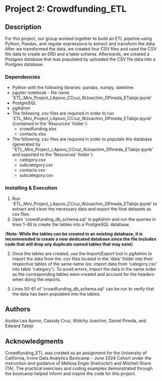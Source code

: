 # Project 2: Crowdfunding_ETL


## Description
For this project, our group worked together to build an ETL pipeline using Python, Pandas, and regular expressions to extract and transform the data. After we transformed the data, we created four CSV files and used the CSV file data to create an ERD and a table schema. Afterwards, we created a Postgres database that was populated by uploaded the CSV file data into a Postgres database.

### Dependencies
* Python with the following libraries: pandas, numpy, datetime
* jupyter notebook - file name 'ETL_Mini_Project_LApovo_CCruz_WJoachim_DPineda_ETabije.ipynb'
* PostgreSQL
* pgAdmin
* The following .csv files are required in order to run 'ETL_Mini_Project_LApovo_CCruz_WJoachim_DPineda_ETabije.ipynb' (contained in the 'Resources' folder ):    
    * crowdfunding.xlsx
    * contacts.xlsx
* The following .csv files are required in order to populate the database (generated by ''ETL_Mini_Project_LApovo_CCruz_WJoachim_DPineda_ETabije.ipynb' and exported to the 'Resources' folder ):
    * category.csv
    * subcategory.csv
    * contacts.csv
    * subcategory.csv


### Installing & Execution
1. Run 'ETL_Mini_Project_LApovo_CCruz_WJoachim_DPineda_ETabije.ipynb' to extract and clean the necessary data and export the final datasets as csv files.
2. Open 'crowdfunding_db_schema.sql' in pgAdmin and run the queries in lines 1-48 to create the tables into a PostgreSQL database.

(**Note: While the tables can be created in an existing database, it is recommended to create a new dedicated database since the file includes code that will drop any duplicate named tables that may exist**)

2. Once the tables are created, use the Import/Export tool in pgAdmin to import the data from the .csv files located in the 'data' folder into their respective tables of the same name (ex: import data from 'category.csv' into table 'category').  To avoid errors, import the data in the same order as the corresponding tables were created and account for the headers when doing the imports.

3. Lines 50-61 of 'crowdfunding_db_schema.sql' can be run to verify that the data has been populated into the tables.


## Authors

Assiba Lea Apovo, Cassidy Cruz, Widchy Joachim, Daniel Pineda, and Edward Tabije 

## Acknowledgments
Crowdfunding_ETL was created as an assignment for the University of California, Irvine Data Analytics Bootcamp - June 2024 Cohort under the instruction and guidance of Melissa Engle (Instructor) and Mitchell Stone (TA).
The practical exercises and coding examples demonstrated through the bootcamp helped inform and inspire the code for this project.
